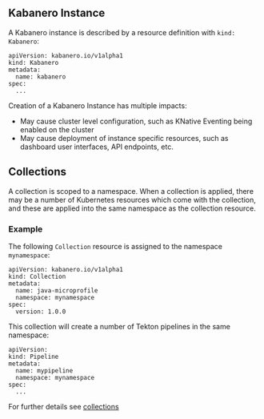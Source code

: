 ## Kabanero Instance

A Kabanero instance is described by a resource definition with `kind: Kabanero`:

```
apiVersion: kabanero.io/v1alpha1
kind: Kabanero
metadata:
  name: kabanero
spec:
  ...
```

Creation of a Kabanero Instance has multiple impacts: 
* May cause cluster level configuration, such as KNative Eventing being enabled on the cluster
* May cause deployment of instance specific resources, such as dashboard user interfaces, API endpoints, etc. 

## Collections

A collection is scoped to a namespace. When a collection is applied, there may be a number of Kubernetes resources which come with the collection, and these are applied into the same namespace as the collection resource. 

### Example

The following `Collection` resource is assigned to the namespace `mynamespace`: 
```
apiVersion: kabanero.io/v1alpha1
kind: Collection
metadata:
  name: java-microprofile
  namespace: mynamespace
spec:
  version: 1.0.0
```

This collection will create a number of Tekton pipelines in the same namespace: 
```
apiVersion: 
kind: Pipeline
metadata:
  name: mypipeline
  namespace: mynamespace
spec:
  ...
```

For further details see [collections](collections.md)